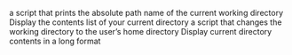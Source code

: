a script that prints the absolute path name of the current working directory
Display the contents list of your current directory
a script that changes the working directory to the user’s home directory
Display current directory contents in a long format

